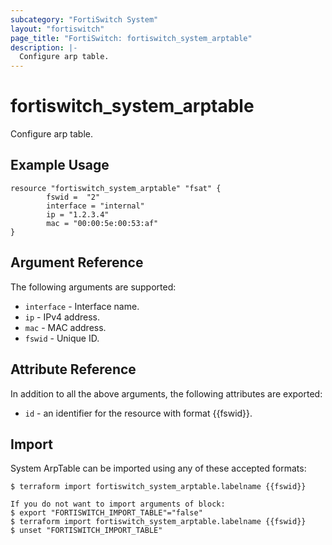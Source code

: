 ```yaml
---
subcategory: "FortiSwitch System"
layout: "fortiswitch"
page_title: "FortiSwitch: fortiswitch_system_arptable"
description: |-
  Configure arp table.
---
```


# fortiswitch_system_arptable
Configure arp table.

## Example Usage

```hcl
resource "fortiswitch_system_arptable" "fsat" {
        fswid =  "2"
        interface = "internal"
        ip = "1.2.3.4"
        mac = "00:00:5e:00:53:af"
}
```

## Argument Reference

The following arguments are supported:

* `interface` - Interface name.
* `ip` - IPv4 address.
* `mac` - MAC address.
* `fswid` - Unique ID.


## Attribute Reference

In addition to all the above arguments, the following attributes are exported:
* `id` - an identifier for the resource with format {{fswid}}.

## Import

System ArpTable can be imported using any of these accepted formats:
```
$ terraform import fortiswitch_system_arptable.labelname {{fswid}}

If you do not want to import arguments of block:
$ export "FORTISWITCH_IMPORT_TABLE"="false"
$ terraform import fortiswitch_system_arptable.labelname {{fswid}}
$ unset "FORTISWITCH_IMPORT_TABLE"
```
